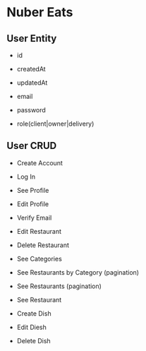 # Nuber Eats

## User Entity

- id
- createdAt
- updatedAt

- email
- password
- role(client|owner|delivery)

## User CRUD

- Create Account
- Log In
- See Profile
- Edit Profile
- Verify Email

- Edit Restaurant
- Delete Restaurant

- See Categories
- See Restaurants by Category (pagination)
- See Restaurants (pagination)
- See Restaurant

- Create Dish
- Edit Diesh
- Delete Dish
